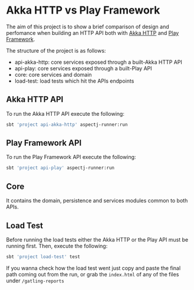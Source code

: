 # Akka HTTP vs Play Framework

The aim of this project is to show a brief comparison of design and perfomance when building an HTTP API both with [Akka HTTP] and [Play Framework].

The structure of the project is as follows:
- api-akka-http: core services exposed through a built-Akka HTTP API
- api-play: core services exposed through a built-Play API
- core: core services and domain
- load-test: load tests which hit the APIs endpoints

## Akka HTTP API
To run the Akka HTTP API execute the following:

```sh
sbt 'project api-akka-http' aspectj-runner:run
```

## Play Framework API
To run the Play Framework API execute the following:

```sh
sbt 'project api-play' aspectj-runner:run
```

## Core
It contains the domain, persistence and services modules common to both APIs. 


## Load Test
Before running the load tests either the Akka HTTP or the Play API must be running first. Then, execute the following:
```sh
sbt 'project load-test' test
```

If you wanna check how the load test went just copy and paste the final path coming out from the run, or grab the `index.html` of any of the files under `/gatling-reports`

[Akka HTTP]: <http://doc.akka.io/docs/akka/2.4.4/scala/http/>
[Play Framework]: <https://playframework.com/>
